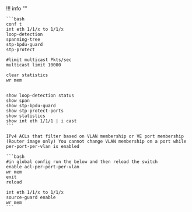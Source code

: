 !!! info ""


    ```bash
    conf t
    int eth 1/1/x to 1/1/x
    loop-detection
    spanning-tree
    stp-bpdu-guard
    stp-protect

    #limit multicast Pkts/sec
    multicast limit 10000

    clear statistics
    wr mem


    show loop-detection status
    show span
    show stp-bpdu-guard
    show stp-protect-ports
    show statistics
    show int eth 1/1/1 | i cast
    ```

    IPv4 ACLs that filter based on VLAN membership or VE port membership
    (Router image only) You cannot change VLAN membership on a port while per-port-per-vlan is enabled

    ```bash
    #in global config run the below and then reload the switch
    enable acl-per-port-per-vlan
    wr mem
    exit
    reload

    int eth 1/1/x to 1/1/x
    source-guard enable
    wr mem
    ```
